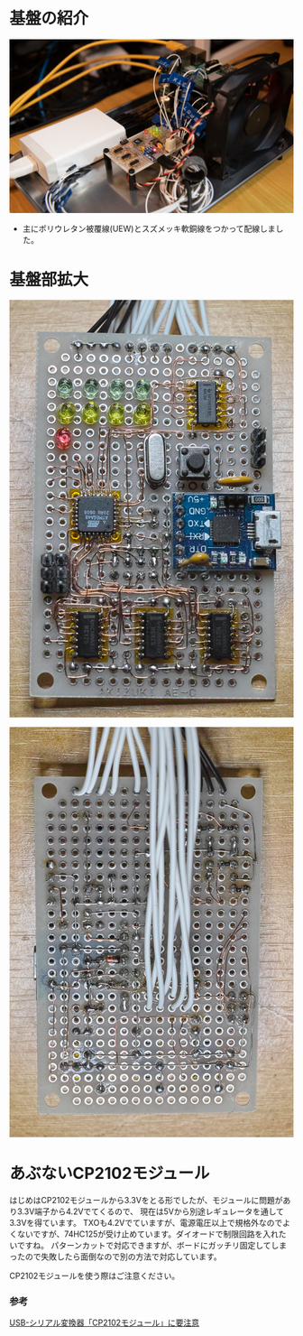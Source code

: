 # 基盤の紹介

![photo1](resources/photo1.jpg)

* 主にポリウレタン被覆線(UEW)とスズメッキ軟銅線をつかって配線しました。

# 基盤部拡大

![board1](resources/board1.jpg)

![board2](resources/board2.jpg)

# あぶないCP2102モジュール

はじめはCP2102モジュールから3.3Vをとる形でしたが、モジュールに問題があり3.3V端子から4.2Vでてくるので、
現在は5Vから別途レギュレータを通して3.3Vを得ています。
TXOも4.2Vでていますが、電源電圧以上で規格外なのでよくないですが、74HC125が受け止めています。ダイオードで制限回路を入れたいですね。
パターンカットで対応できますが、ボードにガッチリ固定してしまったので失敗したら面倒なので別の方法で対応しています。

CP2102モジュールを使う際はご注意ください。

### 参考

[USB-シリアル変換器「CP2102モジュール」に要注意](https://ehbtj.com/electronics/beware-of-cp2102-module/)

